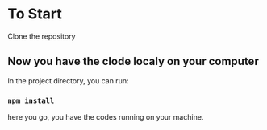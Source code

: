 # To Start

Clone the repository

## Now you have the clode localy on your computer

In the project directory, you can run:

### `npm install`

here you go, you have the codes running on your machine.
